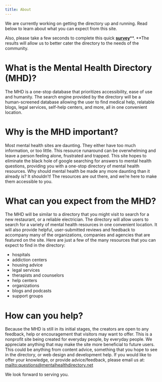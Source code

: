 ```yaml
---
title: About
---
```

We are currently working on getting the directory up and running. Read below to learn about what you can expect from this site. 

Also, please take a few seconds to complete this quick [**survey**](https://surveynuts.com/surveys/take?id=161081&c=4300218393VPJR)**. **The results will allow us to better cater the directory to the needs of the community.



# What is the Mental Health Directory (MHD)?

The MHD is a one-stop database that prioritizes accessibility, ease of use and humanity. The search engine provided by the directory will be a human-screened database allowing the user to find medical help, relatable blogs, legal services, self-help centers, and more, all in one convenient location.  

# Why is the MHD important?

Most mental health sites are daunting. They either have too much information, or too little. This resource runaround can be overwhelming and leave a person feeling alone, frustrated and trapped. This site hopes to eliminate the black hole of google searching for answers to mental health questions, providing you with a one-stop directory of mental health resources. Why should mental health be made any more daunting than it already is? It shouldn’t! The resources are out there, and we’re here to make them accessible to you.

# What can you expect from the MHD?

The MHD will be similar to a directory that you might visit to search for a new restaurant, or a reliable electrician. The directory will allow users to search for a variety of mental health resources in one convenient location. It will also provide helpful, user-submitted reviews and feedback to accompany many of the organizations, companies and agencies that are featured on the site. Here are just a few of the many resources that you can expect to find in the directory: 

* hospitals
* addiction centers
* housing advice
* legal services
* therapists and counselors
* help centers
* organizations 
* blogs and podcasts
* support groups

# How can you help?

Because the MHD is still in its initial stages, the creators are open to any feedback, help or encouragement that visitors may want to offer. This is a nonprofit site being created for everyday people, by everyday people. We appreciate anything that may make the site more beneficial to future users. This could be anything from content advice, something that you hope to see in the directory, or web design and development help. If you would like to offer your knowledge, or provide advice/feedback, please email us at: <mailto:questions@mentalhealthdirectory.net>

We look forward to serving you.
